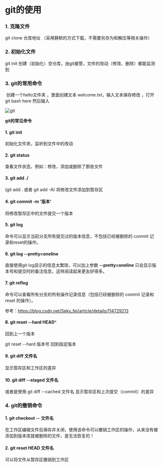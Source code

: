# git的使用

### 1. 克隆文件

git clone 仓库地址 （采用静默的方式下载，不需要另存为和解压等相关操作）

### 2. 初始化文件

git init  创建（初始化）空仓库，由git接管，文件的改动（修改、删除）都能监测到

### 3. git的常用命令

​         创建一个hello文件夹 ，里面创建文本 welcome.txt，输入文本保存修改 ，打开git bash here 然后输入

![git](C:\Users\g1843\Desktop\sc\课堂笔记\image\git.jpg)

**git的常见命令**

#### 1. git init

 初始化文件夹，监听到文件中的改动

#### 2. git status 

查看文件状态，例如：修改，添加或删除了那些文件

#### 3. git add ./

 (git add . 或者 git add -A) 将修改文件添加到暂存区

#### 4. git commit -m '版本' 

将修改暂存区中的文件提交一个版本 

#### 5. git log 

 命令可以显示当前分支所有提交过的版本信息，不包括已经被删除的 commit 记录和reset的操作。

#### 6. git log --pretty=oneline

直接使用git log显示的信息太繁琐，可以加上参数 **--pretty=oneline** 只会显示版本号和提交时的备注信息，这样阅读起来更友好得多。

#### 7. git reflog  

命令可以查看所有分支的所有操作记录信息（包括已经被删除的 commit 记录和 reset 的操作）。

参考：https://blog.csdn.net/Seky_fei/article/details/114729213

<!--**git log 和 git reflog的最大区别是能不能查询到被删除的 commit 记录和 reset 的操作记录，log不能，而reflog可以；所以以后要买后悔药就去找reflog。**-->

#### 8. git reset --hard HEAD^  

回到上一个版本

git reset --hard 版本号   回到指定版本

<!--版本号可以通过git reflog来查-->

#### 9. git diff 文件名

显示暂存区和工作区的差异

#### 10. git diff --staged 文件名 

或者是使用 git diff --cached 文件名     显示暂存区和上次提交（commit）的差异

### 4. git的撤销命令

#### 1. git checkout -- 文件名

在工作区编辑文件后保存并关闭，使用该命令可以撤销工作区的操作，从来没有被添加到版本库就被删除的文件，是无法恢复的！

#### 2. git reset HEAD 文件名

可以将文件从暂存区撤销到工作区

#### 

